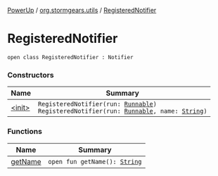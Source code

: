 [PowerUp](../../index.md) / [org.stormgears.utils](../index.md) / [RegisteredNotifier](./index.md)

# RegisteredNotifier

`open class RegisteredNotifier : Notifier`

### Constructors

| Name | Summary |
|---|---|
| [&lt;init&gt;](-init-.md) | `RegisteredNotifier(run: `[`Runnable`](http://docs.oracle.com/javase/8/docs/api/java/lang/Runnable.html)`)`<br>`RegisteredNotifier(run: `[`Runnable`](http://docs.oracle.com/javase/8/docs/api/java/lang/Runnable.html)`, name: `[`String`](https://kotlinlang.org/api/latest/jvm/stdlib/kotlin/-string/index.html)`)` |

### Functions

| Name | Summary |
|---|---|
| [getName](get-name.md) | `open fun getName(): `[`String`](https://kotlinlang.org/api/latest/jvm/stdlib/kotlin/-string/index.html) |
